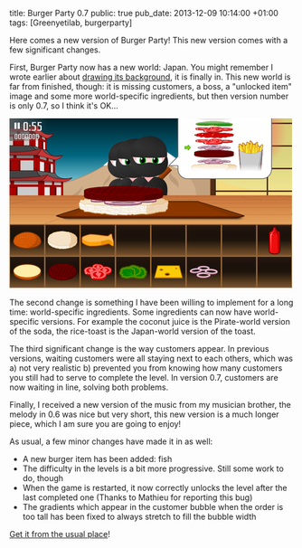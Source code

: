 title: Burger Party 0.7
public: true
pub_date: 2013-12-09 10:14:00 +01:00
tags: [Greenyetilab, burgerparty]


Here comes a new version of Burger Party! This new version comes with a few significant changes.

First, Burger Party now has a new world: Japan. You might remember I wrote earlier about [drawing its background](../japan-background/), it is finally in. This new world is far from finished, though: it is missing customers, a boss, a "unlocked item" image and some more world-specific ingredients, but then version number is only 0.7, so I think it's OK...

[![Japan World, showing customers waiting in line and new rice toast](/projects/burgerparty/0.7/thumb-world-3.png)](/projects/burgerparty/0.7/world-3.png)

The second change is something I have been willing to implement for a long time: world-specific ingredients. Some ingredients can now have world-specific versions. For example the coconut juice is the Pirate-world version of the soda, the rice-toast is the Japan-world version of the toast.

The third significant change is the way customers appear. In previous versions, waiting customers were all staying next to each others, which was a) not very realistic b) prevented you from knowing how many customers you still had to serve to complete the level. In version 0.7, customers are now waiting in line, solving both problems.

Finally, I received a new version of the music from my musician brother, the melody in 0.6 was nice but very short, this new version is a much longer piece, which I am sure you are going to enjoy!

As usual, a few minor changes have made it in as well:

- A new burger item has been added: fish
- The difficulty in the levels is a bit more progressive. Still some work to do, though
- When the game is restarted, it now correctly unlocks the level after the last completed one (Thanks to Mathieu for reporting this bug)
- The gradients which appear in the customer bubble when the order is too tall has been fixed to always stretch to fill the bubble width

[Get it from the usual place](/projects/burgerparty/)!

